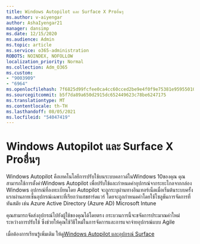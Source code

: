 ```yaml
---
title: Windows Autopilot และ Surface X Proอื่นๆ
ms.author: v-aiyengar
author: AshaIyengar21
manager: dansimp
ms.date: 12/15/2020
ms.audience: Admin
ms.topic: article
ms.service: o365-administration
ROBOTS: NOINDEX, NOFOLLOW
localization_priority: Normal
ms.collection: Adm_O365
ms.custom:
- "9003909"
- "6964"
ms.openlocfilehash: 7f6825d99fcfee0ca4cc60cced2be9e4f0f9e75381e9595501072eb7dfad1698
ms.sourcegitcommit: b5f7da89a650d2915dc652449623c78be6247175
ms.translationtype: MT
ms.contentlocale: th-TH
ms.lasthandoff: 08/05/2021
ms.locfileid: "54047419"
---
```

# <a name="windows-autopilot-and-surface-x-pro-devices"></a>Windows Autopilot และ Surface X Proอื่นๆ

Windows Autopilot คือเทคโนโลยีการปรับใช้บนระบบคลาวด์ในWindows 10ของคุณ คุณสามารถใช้การตั้งค่าWindows Autopilot เพื่อปรับใช้และกําหนดค่าอุปกรณ์จากระยะไกลจากกล่อง Windows อุปกรณ์ที่ลงทะเบียนโดย Autopilot จะถูกระบุผ่านทางอินเทอร์เน็ตเมื่อเริ่มต้นระบบครั้งแรกผ่านลายเซ็นอุปกรณ์เฉพาะที่เรียกว่าแฮชฮาร์ดแวร์ โดยจะถูกกําหนดค่าโดยใช้โซลูชันการจัดการที่ทันสมัย เช่น Azure Active Directory (Azure AD) Microsoft Intune

คุณสามารถจัดส่งอุปกรณ์ไปยังผู้ใช้ของคุณได้โดยตรง กระบวนการนี้จะขจัดการประมาณค่าใหม่ระหว่างการปรับใช้ ซึ่งช่วยให้คุณใช้วิธีใหม่ในการจัดการและการแจกจ่ายอุปกรณ์แบบ Agile

เมื่อต้องการเรียนรู้เพิ่มเติม ให้ดู[Windows Autopilot และอุปกรณ์ Surface](https://go.microsoft.com/fwlink/?linkid=2135712)
